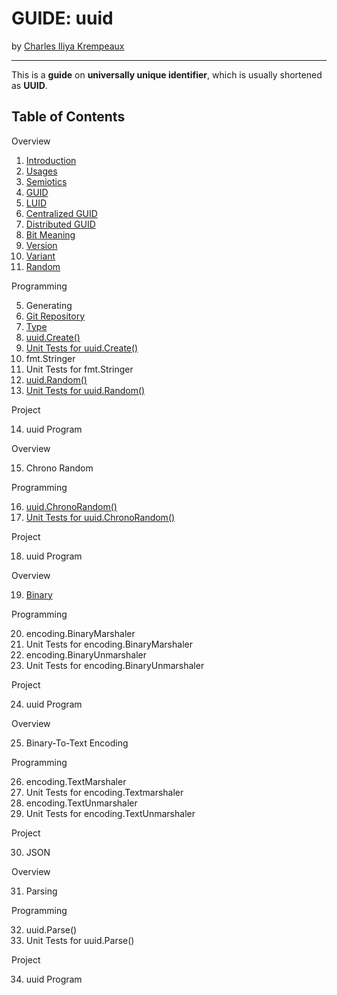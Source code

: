 # GUIDE: uuid

by [Charles Iliya Krempeaux](http://changelog.ca/)

---

This is a **guide** on **universally unique identifier**, which is usually shortened as **UUID**.

## Table of Contents

Overview

1. [Introduction](chapters/introduction/README.md)
2. [Usages](chapters/usages/README.md)
3. [Semiotics](chapters/semiotics/README.md)
4. [GUID](chapters/guid/README.md)
5. [LUID](chapters/luid/README.md)
6. [Centralized GUID](chapters/centralized-guid/README.md)
7. [Distributed GUID](chapters/distributed-guid/README.md)
8. [Bit Meaning](chapters/bit-meaing/README.md)
9. [Version](chapters/version/README.md)
10. [Variant](chapters/variant/README.md)
11. [Random](chapters/random/README.md)

Programming

5. Generating
6. [Git Repository](chapters/git-repository/README.md)
7. [Type](chapters/type/README.md)
8. [uuid.Create()](chapters/function-create/READMEmd)
9. [Unit Tests for uuid.Create()](chapters/function-create-unit-tests/README.md)
10. fmt.Stringer
11. Unit Tests for fmt.Stringer
12. [uuid.Random()](chapters/function-random/README.md)
13. [Unit Tests for uuid.Random()](chapters/function-random/unit-tests/README.md)

Project

14. uuid Program

Overview

15. Chrono Random

Programming

16. [uuid.ChronoRandom()](chapters/function-chronorandom/README.md)
17. [Unit Tests for uuid.ChronoRandom()](chapters/function-chronorandom-unit-tests/README.md)

Project

18. uuid Program

Overview

19. [Binary](chapters/binary/README.md)

Programming

20. encoding.BinaryMarshaler
21. Unit Tests for encoding.BinaryMarshaler
22. encoding.BinaryUnmarshaler
23. Unit Tests for encoding.BinaryUnmarshaler

Project

24. uuid Program

Overview

25. Binary-To-Text Encoding

Programming

26. encoding.TextMarshaler
27. Unit Tests for encoding.Textmarshaler
28. encoding.TextUnmarshaler
29. Unit Tests for encoding.TextUnmarshaler

Project

30. JSON

Overview

31. Parsing

Programming

32. uuid.Parse()
33. Unit Tests for uuid.Parse()

Project

34. uuid Program

